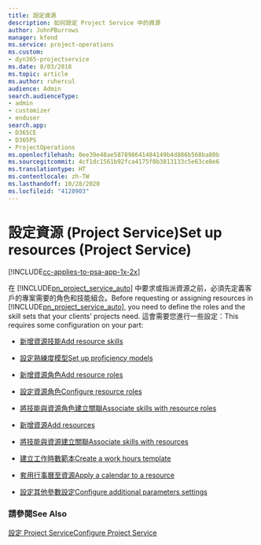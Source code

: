 ```yaml
---
title: 設定資源
description: 如何設定 Project Service 中的資源
author: JohnPBurrows
manager: kfend
ms.service: project-operations
ms.custom:
- dyn365-projectservice
ms.date: 8/03/2018
ms.topic: article
ms.author: ruhercul
audience: Admin
search.audienceType:
- admin
- customizer
- enduser
search.app:
- D365CE
- D365PS
- ProjectOperations
ms.openlocfilehash: 0ee39e48ae587898641484149b4d886b568ba80b
ms.sourcegitcommit: 4cf1dc1561b92fca4175f0b3813133c5e63ce8e6
ms.translationtype: HT
ms.contentlocale: zh-TW
ms.lasthandoff: 10/28/2020
ms.locfileid: "4128903"
---
```

# <a name="set-up-resources-project-service"></a><span data-ttu-id="9f843-103">設定資源 (Project Service)</span><span class="sxs-lookup"><span data-stu-id="9f843-103">Set up resources (Project Service)</span></span>

[!INCLUDE[cc-applies-to-psa-app-1x-2x](../includes/cc-applies-to-psa-app-1x-2x.md)]

<span data-ttu-id="9f843-104">在 [!INCLUDE[pn_project_service_auto](../includes/pn-project-service-auto.md)] 中要求或指派資源之前，必須先定義客戶的專案需要的角色和技能組合。</span><span class="sxs-lookup"><span data-stu-id="9f843-104">Before requesting or assigning resources in [!INCLUDE[pn_project_service_auto](../includes/pn-project-service-auto.md)], you need to define the roles and the skill sets that your clients’ projects need.</span></span> <span data-ttu-id="9f843-105">這會需要您進行一些設定：</span><span class="sxs-lookup"><span data-stu-id="9f843-105">This requires some configuration on your part:</span></span>  
  
-   [<span data-ttu-id="9f843-106">新增資源技能</span><span class="sxs-lookup"><span data-stu-id="9f843-106">Add resource skills</span></span>](../psa/add-resource-skills.md)  
  
-   [<span data-ttu-id="9f843-107">設定熟練度模型</span><span class="sxs-lookup"><span data-stu-id="9f843-107">Set up proficiency models</span></span>](../psa/set-up-proficiency-models.md)  
  
-   [<span data-ttu-id="9f843-108">新增資源角色</span><span class="sxs-lookup"><span data-stu-id="9f843-108">Add resource roles</span></span>](../psa/add-resource-roles.md)  
  
-   [<span data-ttu-id="9f843-109">設定資源角色</span><span class="sxs-lookup"><span data-stu-id="9f843-109">Configure resource roles</span></span>](../psa/configure-resource-roles.md)  
  
-   [<span data-ttu-id="9f843-110">將技能與資源角色建立關聯</span><span class="sxs-lookup"><span data-stu-id="9f843-110">Associate skills with resource roles</span></span>](../psa/associate-skills-with-resource-roles.md)  
  
-   [<span data-ttu-id="9f843-111">新增資源</span><span class="sxs-lookup"><span data-stu-id="9f843-111">Add resources</span></span>](../psa/add-resources.md)  
  
-   [<span data-ttu-id="9f843-112">將技能與資源建立關聯</span><span class="sxs-lookup"><span data-stu-id="9f843-112">Associate skills with resources</span></span>](../psa/associate-skills-with-resources.md)  
  
-   [<span data-ttu-id="9f843-113">建立工作時數範本</span><span class="sxs-lookup"><span data-stu-id="9f843-113">Create a work hours template</span></span>](../psa/create-work-hours-template.md)  
  
-   [<span data-ttu-id="9f843-114">套用行事曆至資源</span><span class="sxs-lookup"><span data-stu-id="9f843-114">Apply a calendar to a resource</span></span>](../psa/apply-calendar-resource.md)  
  
-   [<span data-ttu-id="9f843-115">設定其他參數設定</span><span class="sxs-lookup"><span data-stu-id="9f843-115">Configure additional parameters settings</span></span>](../psa/configure-additional-parameters-settings.md)  
  
### <a name="see-also"></a><span data-ttu-id="9f843-116">請參閱</span><span class="sxs-lookup"><span data-stu-id="9f843-116">See Also</span></span>  
 [<span data-ttu-id="9f843-117">設定 Project Service</span><span class="sxs-lookup"><span data-stu-id="9f843-117">Configure Project Service</span></span>](../psa/configure.md)
